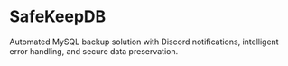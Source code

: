 # SafeKeepDB
Automated MySQL backup solution with Discord notifications, intelligent error handling, and secure data preservation.

